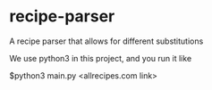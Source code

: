 # recipe-parser
A recipe parser that allows for different substitutions

We use python3 in this project, and you run it like

$python3 main.py <allrecipes.com link>
